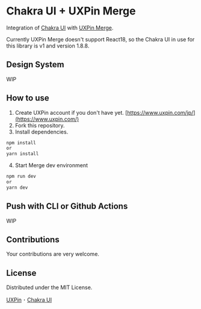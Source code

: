 # Chakra UI + UXPin Merge

Integration of [Chakra UI](https://v1.chakra-ui.com/) with [UXPin Merge](https://www.uxpin.com/merge).

Currently UXPin Merge doesn't support React18, so the Chakra UI in use for this library is v1 and version 1.8.8.

## Design System

WIP

## How to use

1. Create UXPin account if you don't have yet.
   [https://www.uxpin.com/jp/](https://www.uxpin.com/)
2. Fork this repository.
3. Install dependencies.

```sh
npm install
or
yarn install
```

4. Start Merge dev environment

```sh
npm run dev
or
yarn dev
```

## Push with CLI or Github Actions

WIP

## Contributions

Your contributions are very welcome.

## License

Distributed under the MIT License.

[UXPin](https://www.uxpin.com/) ･ [Chakra UI](https://v1.chakra-ui.com/)
